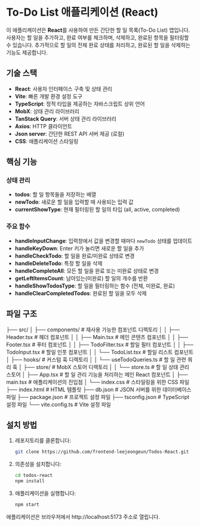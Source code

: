 # To-Do List 애플리케이션 (React)

이 애플리케이션은 **React**를 사용하여 만든 간단한 할 일 목록(To-Do List) 앱입니다. 사용자는 할 일을 추가하고, 완료 여부를 체크하며, 삭제하고, 완료된 항목을 필터링할 수 있습니다. 추가적으로 할 일의 전체 완료 상태를 처리하고, 완료된 할 일을 삭제하는 기능도 제공합니다.

## 기술 스택

- **React**: 사용자 인터페이스 구축 및 상태 관리
- **Vite**: 빠른 개발 환경 설정 도구
- **TypeScript**: 정적 타입을 제공하는 자바스크립트 상위 언어
- **MobX**: 상태 관리 라이브러리
- **TanStack Query**: 서버 상태 관리 라이브러리
- **Axios**: HTTP 클라이언트
- **Json server**: 간단한 REST API 서버 제공 (로컬)
- **CSS**: 애플리케이션 스타일링

## 핵심 기능

### 상태 관리

- **todos**: 할 일 항목들을 저장하는 배열
- **newTodo**: 새로운 할 일을 입력할 때 사용되는 입력 값
- **currentShowType**: 현재 필터링된 할 일의 타입 (all, active, completed)

### 주요 함수

- **handleInputChange**: 입력창에서 값을 변경할 때마다 `newTodo` 상태를 업데이트
- **handleKeyDown**: Enter 키가 눌리면 새로운 할 일을 추가
- **handleCheckTodo**: 할 일을 완료/미완료 상태로 변경
- **handleDeleteTodo**: 특정 할 일을 삭제
- **handleCompleteAll**: 모든 할 일을 완료 또는 미완료 상태로 변경
- **getLeftItemsCount**: 남아있는(미완료) 할 일의 개수를 반환
- **handleShowTodosType**: 할 일을 필터링하는 함수 (전체, 미완료, 완료)
- **handleClearCompletedTodos**: 완료된 할 일을 모두 삭제

## 파일 구조
├── src/
│  ├── components/ # 재사용 가능한 컴포넌트 디렉토리
│  │  ├── Header.tsx # 헤더 컴포넌트
│  │  ├── Main.tsx # 메인 콘텐츠 컴포넌트
│  │  ├── Footer.tsx # 푸터 컴포넌트
│  │  ├── TodoFilter.tsx # 할일 필터 컴포넌트
│  │  ├── TodoInput.tsx # 할일 인풋 컴포넌트
│  │  └── TodoList.tsx # 할일 리스트 컴포넌트
│  ├── hooks/ # 커스텀 훅 디렉토리
│  │  └── useTodoQueries.ts # 할 일 관련 쿼리 훅
│  ├── store/ # MobX 스토어 디렉토리
│  │  └── store.ts # 할 일 상태 관리 스토어
│  ├── App.tsx # 할 일 관리 기능을 처리하는 메인 React 컴포넌트
│  ├── main.tsx # 애플리케이션의 진입점
│  └── index.css # 스타일링을 위한 CSS 파일
├── index.html # HTML 템플릿
├── db.json # JSON 서버를 위한 데이터베이스 파일
├── package.json # 프로젝트 설정 파일
├── tsconfig.json # TypeScript 설정 파일
└── vite.config.ts # Vite 설정 파일

## 설치 방법

1. 레포지토리를 클론합니다:

   ```bash
   git clone https://github.com/frontend-leejeongeun/Todos-React.git
   ```

2. 의존성을 설치합니다:

   ```bash
   cd todos-react
   npm install
   ```

3. 애플리케이션을 실행합니다:
   ```bash
   npm start
   ```

애플리케이션은 브라우저에서 http://localhost:5173 주소로 열립니다.
